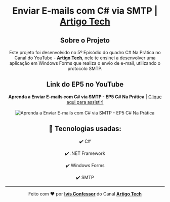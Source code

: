 <h1 align="center">
    Enviar E-mails com C# via SMTP | <strong><a href="https://www.youtube.com/channel/UCHeVeHuy4m3HorYWirak2dg">Artigo Tech</a></strong>
</h1>

<div align="center">

## Sobre o Projeto

<p>
    Este projeto foi desenvolvido no 5º Episódio do quadro C# Na Prática no Canal do YouTube - <strong><a href="https://www.youtube.com/channel/UCHeVeHuy4m3HorYWirak2dg">Artigo Tech</a></strong>,
    nele te ensinei a desenvolver uma aplicação em Windows Forms que realiza o envio de e-mail, utilizando o protocolo SMTP.
    <br />
</p>

</div>

<div align="center">

## Link do EP5 no YouTube

<p>
    <strong>Aprenda a Enviar E-mails com C# via SMTP - EP5 C# Na Prática</strong> | <a href="https://www.youtube.com/watch?v=OGuQu13OiZk">Clique aqui para assistir!</a>
    <br />
    <br />
    <img 
        src="https://i.ytimg.com/vi/OGuQu13OiZk/maxresdefault.jpg" 
        alt="Aprenda a Enviar E-mails com C# via SMTP - EP5 C# Na Prática"
    />
</p>

</div>

<div align="center">

## 🚀 Tecnologias usadas:

✔️ C#

✔️ .NET Framework

✔️ Windows Forms

✔️ SMTP

</div>

<hr />

<div align="center">
    Feito com <span role="img" aria-label="coração">❤️</span> por <strong><a href="https://github.com/ivisconfessor">Ivís Confessor</a></strong> 
    do Canal <strong><a href="https://www.youtube.com/channel/UCHeVeHuy4m3HorYWirak2dg">Artigo Tech</a></strong>
</div>